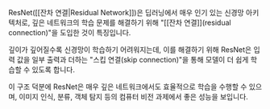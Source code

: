 ResNet([[잔차 연결|Residual Network]])은 딥러닝에서 매우 인기 있는 신경망 아키텍처로, 깊은 네트워크의 학습 문제를 해결하기 위해 "[[잔차 연결]](residual connection)"을 도입한 것이 특징입니다. 

깊이가 깊어질수록 신경망이 학습하기 어려워지는데, 이를 해결하기 위해 ResNet은 입력 값을 일부 출력과 더하는 "스킵 연결(skip connection)"을 통해 모델이 더 쉽게 학습할 수 있도록 합니다. 

이 구조 덕분에 ResNet은 매우 깊은 네트워크에서도 효율적으로 학습을 수행할 수 있으며, 이미지 인식, 분류, 객체 탐지 등의 컴퓨터 비전 과제에서 좋은 성능을 보입니다.

